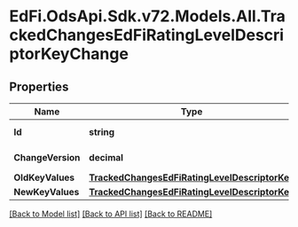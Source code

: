 # EdFi.OdsApi.Sdk.v72.Models.All.TrackedChangesEdFiRatingLevelDescriptorKeyChange

## Properties

Name | Type | Description | Notes
------------ | ------------- | ------------- | -------------
**Id** | **string** | Resource identifier | [optional] 
**ChangeVersion** | **decimal** | Change version | [optional] 
**OldKeyValues** | [**TrackedChangesEdFiRatingLevelDescriptorKey**](TrackedChangesEdFiRatingLevelDescriptorKey.md) |  | [optional] 
**NewKeyValues** | [**TrackedChangesEdFiRatingLevelDescriptorKey**](TrackedChangesEdFiRatingLevelDescriptorKey.md) |  | [optional] 

[[Back to Model list]](../README.md#documentation-for-models) [[Back to API list]](../README.md#documentation-for-api-endpoints) [[Back to README]](../README.md)

